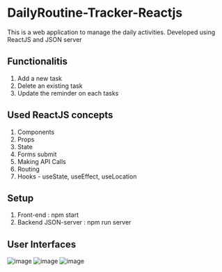 # DailyRoutine-Tracker-Reactjs
This is a web application to manage the daily activities. Developed using ReactJS and JSON server

Functionalitis
--------------
1. Add a new task
2. Delete an existing task
3. Update the reminder on each tasks

Used ReactJS concepts
---------------------
1. Components
2. Props
3. State
4. Forms submit
5. Making API Calls
6. Routing
7. Hooks - useState, useEffect, useLocation

Setup
------
1. Front-end : npm start
2. Backend JSON-server : npm run server

User Interfaces
----------------
![image](https://user-images.githubusercontent.com/32828462/154793725-21edd310-b112-4d23-ad6a-7cae23d87f85.png)
![image](https://user-images.githubusercontent.com/32828462/154793642-f5ca11b2-9b4e-4155-a38a-96b143f395d0.png)
![image](https://user-images.githubusercontent.com/32828462/154793661-4cdf5d04-c31b-44a5-9edc-42fd1fba819c.png)




